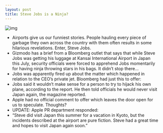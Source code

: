 ```yaml
---
layout: post
title: Steve Jobs is a Ninja?
---
```

![img](http://media.idownloadblog.com/wp-content/uploads/2010/09/Ninja-Steve-Jobs.jpg)
* Airports give us our funniest stories. People hauling every piece of garbage they own across the country with them often results in some hilarious revelations. Enter, Steve Jobs.
* Gizmodo has a brief from a Bloomberg outlet that says that while Steve Jobs was getting his luggage at Kansai International Airport in Japan this July, security officials were forced to apprehend Jobs momentarily for having ninja throwing stars in his bags. It didn’t stop there…
* Jobs was apparently fired up about the matter which happened in relation to the CEO’s private jet. Bloomberg had just this to offer:
* Jobs said it wouldn’t make sense for a person to try to hijack his own plane, according to the report. He then told officials he would never visit Japan again, the magazine reported.
* Apple had no official comment to offer which leaves the door open for us to speculate. Thoughts?
* UPDATE: Apple PR department responded:
* “Steve did visit Japan this summer for a vacation in Kyoto, but the incidents described at the airport are pure fiction. Steve had a great time and hopes to visit Japan again soon.”


